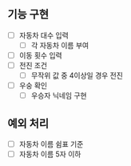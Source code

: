 ## 기능 구현
- [ ] 자동차 대수 입력
    - [ ] 각 자동차 이름 부여
- [ ] 이동 횟수 입력
- [ ] 전진 조건
    - [ ] 무작위 값 중 4이상일 경우 전진
- [ ] 우숭 확인
    - [ ] 우승자 닉네임 구현
## 예외 처리
- [ ] 자동차 이름 쉼표 기준
- [ ] 자동차 이름 5자 이하